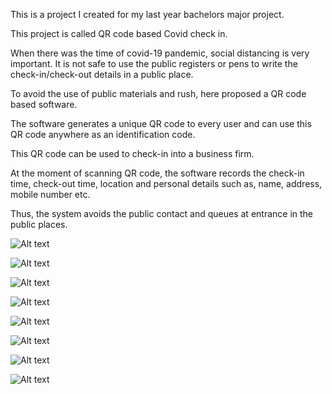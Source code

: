 This is a project I created for my last year bachelors major project.

This project is called QR code based Covid check in.

When there was the time of  covid-19 pandemic, social distancing is very important. It is not safe to use the public registers or pens to write the check-in/check-out details in a public place.

To avoid the use of public materials and rush, here proposed a QR code based software.

The software generates a unique QR code to every user and can use this QR code anywhere as an identification code.

This QR code can be used to check-in into a business firm. 

At the moment of scanning QR code, the software records the check-in time, check-out time, location and personal details such as, name, address, mobile number etc. 

Thus, the system avoids the public contact and queues at entrance in the public places.



![Alt text](../../../../../../../../../../../C:/Users/anant/OneDrive/Desktop/Dev/BCA/Semester%206/Major%20Project/Major%20Code/qr_code1/screenshots%20(0).jpg)

![Alt text](../../../../../../../../../../../C:/Users/anant/OneDrive/Desktop/Dev/BCA/Semester%206/Major%20Project/Major%20Code/qr_code1/screenshots%20(1).png)

![Alt text](../../../../../../../../../../../C:/Users/anant/OneDrive/Desktop/Dev/BCA/Semester%206/Major%20Project/Major%20Code/qr_code1/screenshots%20(2).png)


![Alt text](../../../../../../../../../../../C:/Users/anant/OneDrive/Desktop/Dev/BCA/Semester%206/Major%20Project/Major%20Code/qr_code1/screenshots%20(3).png)

![Alt text](../../../../../../../../../../../C:/Users/anant/OneDrive/Desktop/Dev/BCA/Semester%206/Major%20Project/Major%20Code/qr_code1/screenshots%20(4).png)

![Alt text](../../../../../../../../../../../C:/Users/anant/OneDrive/Desktop/Dev/BCA/Semester%206/Major%20Project/Major%20Code/qr_code1/screenshots%20(5).png)

![Alt text](../../../../../../../../../../../C:/Users/anant/OneDrive/Desktop/Dev/BCA/Semester%206/Major%20Project/Major%20Code/qr_code1/screenshots%20(6).png)


![Alt text](../../../../../../../../../../../C:/Users/anant/OneDrive/Desktop/Dev/BCA/Semester%206/Major%20Project/Major%20Code/qr_code1/screenshots%20(7).png)




